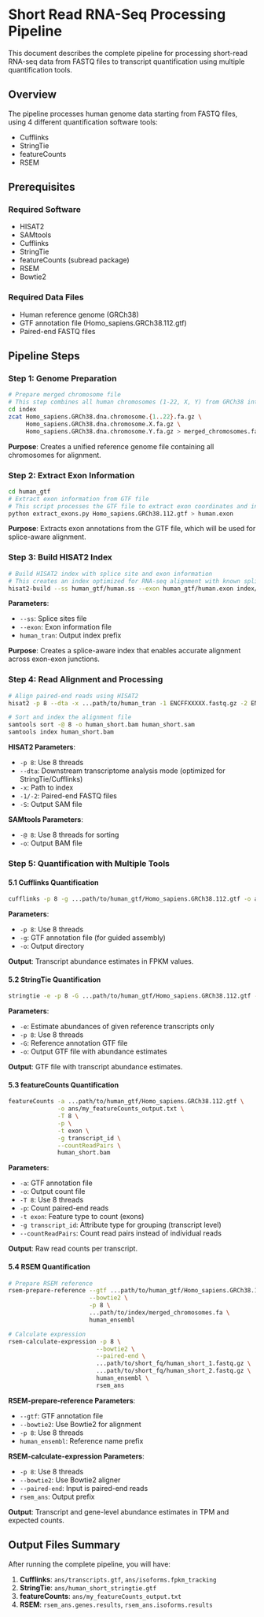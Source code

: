 # Short Read RNA-Seq Processing Pipeline

This document describes the complete pipeline for processing short-read RNA-seq data from FASTQ files to transcript quantification using multiple quantification tools.

## Overview

The pipeline processes human genome data starting from FASTQ files, using 4 different quantification software tools:
- Cufflinks
- StringTie
- featureCounts
- RSEM

## Prerequisites

### Required Software
- HISAT2
- SAMtools
- Cufflinks
- StringTie
- featureCounts (subread package)
- RSEM
- Bowtie2

### Required Data Files
- Human reference genome (GRCh38)
- GTF annotation file (Homo_sapiens.GRCh38.112.gtf)
- Paired-end FASTQ files

## Pipeline Steps

### Step 1: Genome Preparation

```bash
# Prepare merged chromosome file
# This step combines all human chromosomes (1-22, X, Y) from GRCh38 into a single FASTA file
cd index
zcat Homo_sapiens.GRCh38.dna.chromosome.{1..22}.fa.gz \
     Homo_sapiens.GRCh38.dna.chromosome.X.fa.gz \
     Homo_sapiens.GRCh38.dna.chromosome.Y.fa.gz > merged_chromosomes.fa
```

**Purpose**: Creates a unified reference genome file containing all chromosomes for alignment.

### Step 2: Extract Exon Information

```bash
cd human_gtf
# Extract exon information from GTF file
# This script processes the GTF file to extract exon coordinates and information
python extract_exons.py Homo_sapiens.GRCh38.112.gtf > human.exon
```

**Purpose**: Extracts exon annotations from the GTF file, which will be used for splice-aware alignment.

### Step 3: Build HISAT2 Index

```bash
# Build HISAT2 index with splice site and exon information
# This creates an index optimized for RNA-seq alignment with known splice junctions
hisat2-build --ss human_gtf/human.ss --exon human_gtf/human.exon index/merged_chromosomes.fa human_tran
```

**Parameters**:
- `--ss`: Splice sites file 
- `--exon`: Exon information file
- `human_tran`: Output index prefix

**Purpose**: Creates a splice-aware index that enables accurate alignment across exon-exon junctions.

### Step 4: Read Alignment and Processing

```bash
# Align paired-end reads using HISAT2
hisat2 -p 8 --dta -x ...path/to/human_tran -1 ENCFFXXXXX.fastq.gz -2 ENCFFXXXXX.fastq.gz -S human_short.sam

# Sort and index the alignment file
samtools sort -@ 8 -o human_short.bam human_short.sam
samtools index human_short.bam
```

**HISAT2 Parameters**:
- `-p 8`: Use 8 threads
- `--dta`: Downstream transcriptome analysis mode (optimized for StringTie/Cufflinks)
- `-x`: Path to index
- `-1/-2`: Paired-end FASTQ files
- `-S`: Output SAM file

**SAMtools Parameters**:
- `-@ 8`: Use 8 threads for sorting
- `-o`: Output BAM file

### Step 5: Quantification with Multiple Tools

#### 5.1 Cufflinks Quantification

```bash
cufflinks -p 8 -g ...path/to/human_gtf/Homo_sapiens.GRCh38.112.gtf -o ans/ human_short.bam
```

**Parameters**:
- `-p 8`: Use 8 threads
- `-g`: GTF annotation file (for guided assembly)
- `-o`: Output directory

**Output**: Transcript abundance estimates in FPKM values.

#### 5.2 StringTie Quantification

```bash
stringtie -e -p 8 -G ...path/to/human_gtf/Homo_sapiens.GRCh38.112.gtf -o ans/human_short_stringtie.gtf human_short.bam
```

**Parameters**:
- `-e`: Estimate abundances of given reference transcripts only
- `-p 8`: Use 8 threads
- `-G`: Reference annotation GTF file
- `-o`: Output GTF file with abundance estimates

**Output**: GTF file with transcript abundance estimates.

#### 5.3 featureCounts Quantification

```bash
featureCounts -a ...path/to/human_gtf/Homo_sapiens.GRCh38.112.gtf \
              -o ans/my_featureCounts_output.txt \
              -T 8 \
              -p \
              -t exon \
              -g transcript_id \
              --countReadPairs \
              human_short.bam
```

**Parameters**:
- `-a`: GTF annotation file
- `-o`: Output count file
- `-T 8`: Use 8 threads
- `-p`: Count paired-end reads
- `-t exon`: Feature type to count (exons)
- `-g transcript_id`: Attribute type for grouping (transcript level)
- `--countReadPairs`: Count read pairs instead of individual reads

**Output**: Raw read counts per transcript.

#### 5.4 RSEM Quantification

```bash
# Prepare RSEM reference
rsem-prepare-reference --gtf ...path/to/human_gtf/Homo_sapiens.GRCh38.112.gtf \
                       --bowtie2 \
                       -p 8 \
                       ...path/to/index/merged_chromosomes.fa \
                       human_ensembl

# Calculate expression
rsem-calculate-expression -p 8 \
                         --bowtie2 \
                         --paired-end \
                         ...path/to/short_fq/human_short_1.fastq.gz \
                         ...path/to/short_fq/human_short_2.fastq.gz \
                         human_ensembl \
                         rsem_ans
```

**RSEM-prepare-reference Parameters**:
- `--gtf`: GTF annotation file
- `--bowtie2`: Use Bowtie2 for alignment
- `-p 8`: Use 8 threads
- `human_ensembl`: Reference name prefix

**RSEM-calculate-expression Parameters**:
- `-p 8`: Use 8 threads
- `--bowtie2`: Use Bowtie2 aligner
- `--paired-end`: Input is paired-end reads
- `rsem_ans`: Output prefix

**Output**: Transcript and gene-level abundance estimates in TPM and expected counts.

## Output Files Summary

After running the complete pipeline, you will have:

1. **Cufflinks**: `ans/transcripts.gtf`, `ans/isoforms.fpkm_tracking`
2. **StringTie**: `ans/human_short_stringtie.gtf`
3. **featureCounts**: `ans/my_featureCounts_output.txt`
4. **RSEM**: `rsem_ans.genes.results`, `rsem_ans.isoforms.results`
